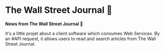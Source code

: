 # The Wall Street Journal	:newspaper:
<b>News from The Wall Street Journal	:statue_of_liberty:</b>
 
 It's a little projet about a client software which consumes Web Services. By an #API request, it allows users to read and search articles from The Wall Street Journal.
